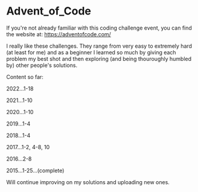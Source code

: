 # Advent_of_Code

If you're not already familiar with this coding challenge event, you can find the website at: https://adventofcode.com/

I really like these challenges. They range from very easy to extremely hard (at least for me) and as a beginner I learned so much by giving each problem my best shot and then exploring (and being thouroughly humbled by) other people's solutions. 

Content so far:

2022...1-18

2021...1-10

2020...1-10

2019...1-4

2018...1-4

2017...1-2, 4-8, 10

2016...2-8

2015...1-25...(complete)

Will continue improving on my solutions and uploading new ones.
